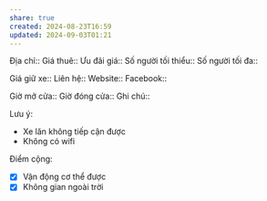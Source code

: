 ```yaml
---
share: true
created: 2024-08-23T16:59
updated: 2024-09-03T01:21
---
```

Địa chỉ:: 
Giá thuê:: 
Ưu đãi giá:: 
Số người tối thiểu:: 
Số người tối đa:: 
 
Giá giữ xe:: 
Liên hệ::
Website::
Facebook::

Giờ mở cửa::
Giờ đóng cửa::
Ghi chú::

Lưu ý:
- Xe lăn không tiếp cận được
- Không có wifi

Điểm cộng:
- [x] Vận động cơ thể được
- [x] Không gian ngoài trời
